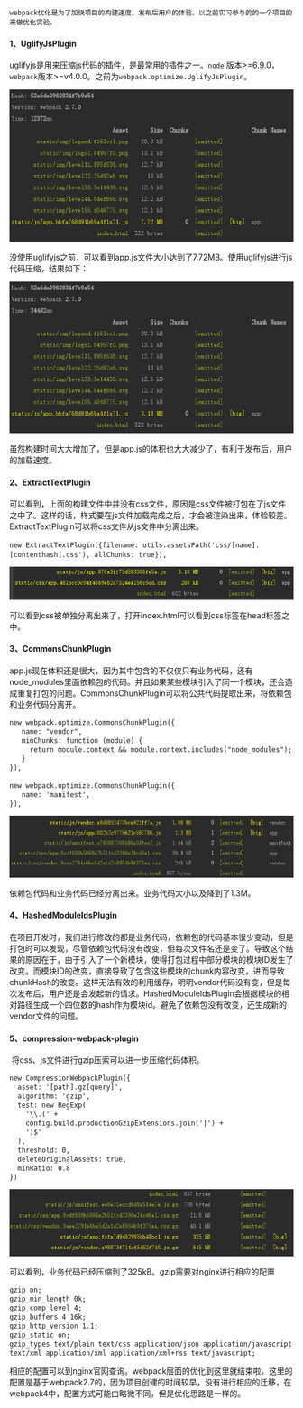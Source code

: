 	webpack优化是为了加快项目的构建速度、发布后用户的体验。以之前实习参与的的一个项目的来做优化实验。

#### 		1、UglifyJsPlugin

uglifyjs是用来压缩js代码的插件，是最常用的插件之一。`node` 版本>=6.9.0，`webpack`版本>=v4.0.0。之前为`webpack.optimize.UglifyJsPlugin`。

![](./asserts/image/image-20200508164629199.png)

没使用uglifyjs之前，可以看到app.js文件大小达到了7.72MB。使用uglifyjs进行js代码压缩，结果如下：

![image-20200508164911797](./asserts/image/image-20200508164911797.png)

虽然构建时间大大增加了，但是app.js的体积也大大减少了，有利于发布后，用户的加载速度。

#### 2、ExtractTextPlugin

​		可以看到，上面的构建文件中并没有css文件，原因是css文件被打包在了js文件之中了。这样的话，样式要在js文件加载完成之后，才会被渲染出来，体验较差。ExtractTextPlugin可以将css文件从js文件中分离出来。

​		`new ExtractTextPlugin({filename: utils.assetsPath('css/[name].[contenthash].css'), allChunks: true}),`

![image-20200508165953846](./asserts/image/image-20200508165953846.png)

可以看到css被单独分离出来了，打开index.html可以看到css标签在head标签之中。

#### 3、CommonsChunkPlugin

​		app.js现在体积还是很大，因为其中包含的不仅仅只有业务代码，还有node_modules里面依赖包的代码。并且如果某些模块引入了同一个模块，还会造成重复打包的问题。CommonsChunkPlugin可以将公共代码提取出来，将依赖包和业务代码分离开。

```
new webpack.optimize.CommonsChunkPlugin({
   name: "vendor",
   minChunks: function (module) {
     return module.context && module.context.includes("node_modules");
   }
}),

new webpack.optimize.CommonsChunkPlugin({
   name: 'manifest',
}),
```

![image-20200508171140587](./asserts/image/image-20200508171140587.png)

依赖包代码和业务代码已经分离出来。业务代码大小以及降到了1.3M。

#### 4、HashedModuleIdsPlugin

​		在项目开发时，我们进行修改的都是业务代码，依赖包的代码基本很少变动，但是打包时可以发现，尽管依赖包代码没有改变，但每次文件名还是变了。导致这个结果的原因在于，由于引入了一个新模块，使得打包过程中部分模块的模块ID发生了改变。而模块ID的改变，直接导致了包含这些模块的chunk内容改变，进而导致chunkHash的改变。这样无法有效的利用缓存，明明vendor代码没有变，但是每次发布后，用户还是会发起新的请求。HashedModuleIdsPlugin会根据模块的相对路径生成一个四位数的hash作为模块id。避免了依赖包没有改变，还生成新的vendor文件的问题。

#### 5、compression-webpack-plugin

​		将css、js文件进行gzip压索可以进一步压缩代码体积。

```
new CompressionWebpackPlugin({
  asset: '[path].gz[query]',
  algorithm: 'gzip',
  test: new RegExp(
    '\\.(' +
    config.build.productionGzipExtensions.join('|') +
    ')$'
  ),
  threshold: 0,
  deleteOriginalAssets: true,
  minRatio: 0.8
})
```

![image-20200508173143676](./asserts/image/image-20200508173143676.png)

可以看到，业务代码已经压缩到了325kB。gzip需要对nginx进行相应的配置

	gzip on;  
	gzip_min_length 0k;
	gzip_comp_level 4;  
	gzip_buffers 4 16k;  
	gzip_http_version 1.1;
	gzip_static on;
	gzip_types text/plain text/css application/json application/javascript text/xml application/xml application/xml+rss text/javascript;

相应的配置可以到nginx官网查询。webpack层面的优化到这里就结束啦。这里的配置是基于webpack2.7的，因为项目创建的时间较早，没有进行相应的迁移，在webpack4中，配置方式可能由略微不同，但是优化思路是一样的。